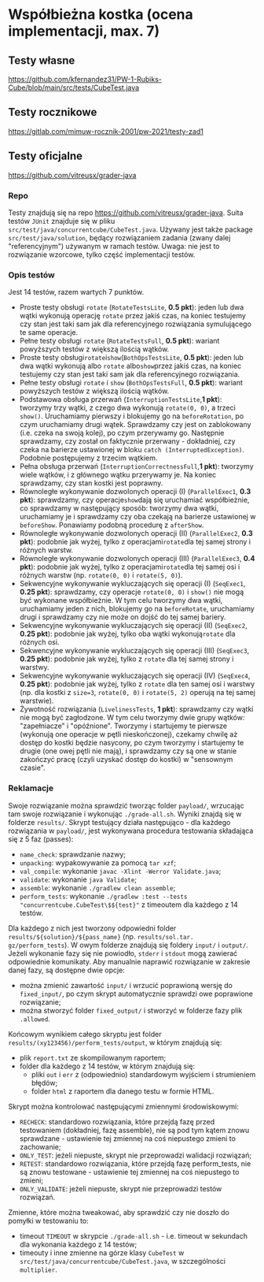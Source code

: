 # Współbieżna kostka (ocena implementacji, max. 7)

## Testy własne 
https://github.com/kfernandez31/PW-1-Rubiks-Cube/blob/main/src/tests/CubeTest.java

## Testy rocznikowe 
https://gitlab.com/mimuw-rocznik-2001/pw-2021/testy-zad1

## Testy oficjalne
https://github.com/vitreusx/grader-java

### Repo
Testy znajdują się na repo https://github.com/vitreusx/grader-java. Suita testów `JUnit` znajduje się w pliku `src/test/java/concurrentcube/CubeTest.java`. Używany jest także package `src/test/java/solution`, będący rozwiązaniem zadania (zwany dalej "referencyjnym") używanym w ramach testów. Uwaga: nie jest to rozwiązanie wzorcowe, tylko część implementacji testów.

### Opis testów
Jest 14 testów, razem wartych 7 punktów.

- Proste testy obsługi `rotate` (``RotateTestsLite``, ****0.5 pkt****): jeden lub dwa wątki wykonują operację `rotate` przez jakiś czas, na koniec testujemy czy stan jest taki sam jak dla referencyjnego rozwiązania symulującego te same operacje.
- Pełne testy obsługi `rotate` (``RotateTestsFull``, **0.5 pkt**): wariant powyższych testów z większą ilością wątków.
- Proste testy obsługi`rotate`i`show`(`BothOpsTestsLite`, **0.5 pkt**): jeden lub dwa wątki wykonują albo `rotate` albo`show`przez jakiś czas, na koniec testujemy czy stan jest taki sam jak dla referencyjnego rozwiązania.
- Pełne testy obsługi `rotate` i `show` (`BothOpsTestsFull`, **0.5 pkt**): wariant powyższych testów z większą ilością wątków.
- Podstawowa obsługa przerwań (`InterruptionTestsLite`,**1 pkt**): tworzymy trzy wątki, z czego dwa wykonują `rotate(0, 0)`, a trzeci `show()`. Uruchamiamy pierwszy i blokujemy go na `beforeRotation`, po czym uruchamiamy drugi wątek. Sprawdzamy czy jest on zablokowany (i.e. czeka na swoją kolej), po czym przerywamy go. Następnie sprawdzamy, czy został on faktycznie przerwany - dokładniej, czy czeka na barierze ustawionej w bloku `catch (InterruptedException)`. Podobnie postępujemy z trzecim wątkiem.
- Pełna obsługa przerwań (`InterruptionCorrectnessFull`,**1 pkt**): tworzymy wiele wątków, i z głównego wątku przerywamy je. Na koniec sprawdzamy, czy stan kostki jest poprawny.
- Równoległe wykonywanie dozwolonych operacji (I) (`ParallelExec1`, **0.3 pkt**): sprawdzamy, czy operacje`show`dają się uruchamiać współbieżnie, co sprawdzamy w następujący sposób: tworzymy dwa wątki, uruchamiamy je i sprawdzamy czy oba czekają na barierze ustawionej w `beforeShow`. Ponawiamy podobną procedurę z `afterShow`.
- Równoległe wykonywanie dozwolonych operacji (II) (`ParallelExec2`, **0.3 pkt**): podobnie jak wyżej, tylko z operacjami`rotate`dla tej samej strony i różnych warstw.
- Równoległe wykonywanie dozwolonych operacji (III) (`ParallelExec3`, **0.4 pkt**): podobnie jak wyżej, tylko z operacjami`rotate`dla tej samej osi i różnych warstw (np. `rotate(0, 0)` i `rotate(5, 0)`).
- Sekwencyjne wykonywanie wykluczających się operacji (I) (`SeqExec1`, **0.25 pkt**): sprawdzamy, czy operacje `rotate(0, 0)` i `show()` nie mogą być wykonane współbieżnie. W tym celu tworzymy dwa wątki, uruchamiamy jeden z nich, blokujemy go na `beforeRotate`, uruchamiamy drugi i sprawdzamy czy nie może on dojść do tej samej bariery.
- Sekwencyjne wykonywanie wykluczających się operacji (II) (`SeqExec2`, **0.25 pkt**): podobnie jak wyżej, tylko oba wątki wykonują`rotate` dla różnych osi.
- Sekwencyjne wykonywanie wykluczających się operacji (III) (`SeqExec3`, **0.25 pkt**): podobnie jak wyżej, tylko z `rotate` dla tej samej strony i warstwy.
- Sekwencyjne wykonywanie wykluczających się operacji (IV) (`SeqExec4`, **0.25 pkt**): podobnie jak wyżej, tylko z `rotate` dla ten samej osi i warstwy (np. dla kostki z `size=3`, `rotate(0, 0)` i `rotate(5, 2)` operują na tej samej warstwie).
- Żywotność rozwiązania (`LivelinessTests`, **1 pkt**): sprawdzamy czy wątki nie mogą być zagłodzone. W tym celu tworzymy dwie grupy wątków: "zapełniacze" i "opóźnione". Tworzymy i startujemy te pierwsze (wykonują one operacje w pętli nieskończonej), czekamy chwilę aż dostęp do kostki będzie nasycony, po czym tworzymy i startujemy te drugie (one owej pętli nie mają), i sprawdzamy czy są one w stanie zakończyć pracę (czyli uzyskać dostęp do kostki) w "sensownym czasie".

### Reklamacje
Swoje rozwiązanie można sprawdzić tworząc folder `payload/`, wrzucając tam swoje rozwiązanie i wykonując `./grade-all.sh`. Wyniki znajdą się w folderze `results/`. Skrypt testujący działa następująco - dla każdego rozwiązania w `payload/`, jest wykonywana procedura testowania składająca się z 5 faz (passes):

- `name_check`: sprawdzanie nazwy;
- `unpacking`: wypakowywanie za pomocą `tar xzf`;
- `val_compile`: wykonanie `javac -Xlint -Werror Validate.java`;
- `validate`: wykonanie `java Validate`;
- `assemble`: wykonanie `./gradlew clean assemble`;
- `perform_tests`: wykonanie `./gradlew :test --tests "concurrentcube.CubeTest\$${test}"` z timeoutem dla każdego z 14 testów.

Dla każdego z nich jest tworzony odpowiedni folder `results/${solution}/${pass_name}` (np. `results/sol.tar. gz/perform_tests`). W owym folderze znajdują się foldery `input/` i `output/`. Jeżeli wykonanie fazy się nie powiodło, `stderr` i `stdout` mogą zawierać odpowiednie komunikaty. Aby manualnie naprawić rozwiązanie w zakresie danej fazy, są dostępne dwie opcje:

- można zmienić zawartość `input/` i wrzucić poprawioną wersję do `fixed_input/`, po czym skrypt automatycznie sprawdzi owe poprawione rozwiązanie;
- można stworzyć folder `fixed_output/` i stworzyć w folderze fazy plik `.allowed`.

Końcowym wynikiem całego skryptu jest folder `results/(xy123456)/perform_tests/output`, w którym znajdują się:
- plik `report.txt` ze skompilowanym raportem;
- folder dla każdego z 14 testów, w którym znajdują się:
    - pliki `out` i `err` z (odpowiednio) standardowym wyjściem i strumieniem błędów;
    - folder `html` z raportem dla danego testu w formie HTML.

Skrypt można kontrolować następującymi zmiennymi środowiskowymi:

- `RECHECK`: standardowo rozwiązania, które przejdą fazę przed testowaniem (dokładniej, fazę assemble), nie są pod tym kątem znowu sprawdzane - ustawienie tej zmiennej na coś niepustego zmieni to zachowanie;
- `ONLY_TEST`: jeżeli niepuste, skrypt nie przeprowadzi walidacji rozwiązań;
- `RETEST`: standardowo rozwiązania, które przejdą fazę perform_tests, nie są znowu testowane - ustawienie tej zmiennej na coś niepustego to zmieni;
- `ONLY_VALIDATE`: jeżeli niepuste, skrypt nie przeprowadzi testów rozwiązań.

Zmienne, które można tweakować, aby sprawdzić czy nie doszło do pomyłki w testowaniu to:

- timeout `TIMEOUT` w skrypcie `./grade-all.sh` - i.e. timeout w sekundach dla wykonania każdego z 14 testów;
- timeouty i inne zmienne na górze klasy `CubeTest` w `src/test/java/concurrentcube/CubeTest.java`, w szczególności `multiplier`.

